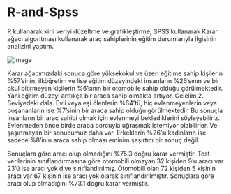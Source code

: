 # R-and-Spss
R kullanarak kirli veriyi düzeltme ve grafikleştirme, SPSS kullanarak Karar ağacı algoritması kullanarak araç sahiplerinin eğitim durumlarıyla ilgisinin analizini yaptım. 





![image](https://github.com/frkndoganay/R-and-Spss/assets/80951483/8f3c4c97-8b4c-48f5-980b-4aa6d58216a1)



Karar ağacımızdaki sonuca göre yüksekokul ve üzeri eğitime sahip kişilerin %57’sinin, ilköğretim ve lise eğitim düzeyindeki insanların %26’sının ve bir okul bitirmeyen kişilerin %6’sının bir otomobile sahip olduğu görülmektedir. Yani eğitim düzeyi arttıkça bir araca sahip olmakta artıyor.
Gelelim 2. Seviyedeki dala. Evli veya eşi ölenlerin %64’tü, hiç evlenmeyenlerin veya boşananların ise %7’sinin bir araca sahip olduğu görülmektedir. Bu sonuçla insanların bir araç sahibi olmak için evlenmeyi beklediklerini söyleyebiliriz. Evlenmeden önce birde araba borcuyla uğraşmak istemiyor olabilirler.
Ve şaşırtmayan bir sonucumuz daha var. Erkeklerin %26’sı kadınların ise sadece %8’inin araca sahip olması eminim şaşırtıcı bir sonuç değil.

Sonuçlara göre aracı olup olmadığını %75.3 doğru karar vermiştir.
Test verilerinin sınıflandırmasına göre otomobili olmayan 32 kişiden 9’u aracı var 23’ü ise aracı yok diye sınıflandırılmış. Otomobili olan 72 kişiden 5 kişinin aracı var 67 kişinin ise aracı yok olarak sınıflandırılmıştır.
Sonuçlara göre aracı olup olmadığını %73.1 doğru karar vermiştir.
